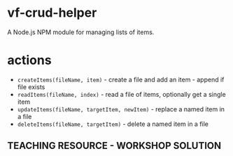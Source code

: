 # vf-crud-helper
A Node.js NPM module for managing lists of items.

# actions

 -  `createItems(fileName, item)` - create a file and add an item - append if file exists
 -  `readItems(fileName, index)` - read a file of items, optionally get a single item
 -  `updateItems(fileName, targetItem, newItem)` - replace a named item in a file
 -  `deleteItems(fileName, targetItem)` - delete a named item in a file

## TEACHING RESOURCE - WORKSHOP SOLUTION

